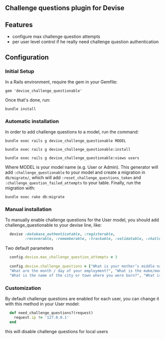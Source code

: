 ## Challenge questions plugin for Devise

## Features

* configure max challenge question attempts
* per user level control if he really need challenge question authentication

## Configuration

### Initial Setup

In a Rails environment, require the gem in your Gemfile:

    gem 'devise_challenge_questionable'

Once that's done, run:

    bundle install


### Automatic installation

In order to add challenge questions to a model, run the command:

    bundle exec rails g devise_challenge_questionable MODEL
    
    bundle exec rails g devise_challenge_questionable:install
    
    bundle exec rails g devise_challenge_questionable:views users

Where MODEL is your model name (e.g. User or Admin). This generator will add `:challenge_questionable` to your model
and create a migration in `db/migrate/`, which will add `:reset_challenge_questions_token` and `:challenge_question_failed_attempts` to your table.
Finally, run the migration with:

    bundle exec rake db:migrate


### Manual installation

To manually enable challenge questions for the User model, you should add challenge_questionable to your devise line, like:

```ruby
  devise :database_authenticatable, :registerable,
         :recoverable, :rememberable, :trackable, :validatable, :challenge_questionable
```

Two default parameters

```ruby
  config.devise.max_challenge_question_attempts = 3
  
  config.devise.challenge_questions = ["What is your mother’s middle name?",
  "What are the month / day of your employment?", "What is the make/model of first car?", 
  "What is the name of the city or town where you were born?", "What is the name of your favorite childhood teacher?", "What is the name of your first pet?", "What is the name of your favorite childhood friend?", "What are your oldest sibling’s month and year of birth?", "What is your oldest sibling’s middle name?", "What school did you attend for sixth grade?", "On what street did you live in third grade?", "What was your high school mascot?"]
```

### Customization

By default challenge questions are enabled for each user, you can change it with this method in your User model:

```ruby
  def need_challenge_questions?(request)
    request.ip != '127.0.0.1'
  end
```

this will disable challenge questions for local users
